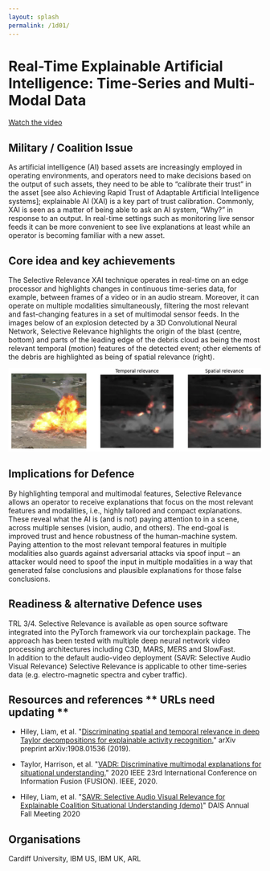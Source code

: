 ```yaml
---
layout: splash
permalink: /1d01/
---
```


# Real-Time Explainable Artificial Intelligence: Time-Series and Multi-Modal Data

[Watch the video](https://ibm.box.com/v/Showcase-1d01-video)

## Military / Coalition Issue
As artificial intelligence (AI) based assets are increasingly employed in operating environments, and operators need to make decisions based on the output of such assets, they need to be able to “calibrate their trust” in the asset [see also Achieving Rapid Trust of Adaptable Artificial Intelligence systems]; explainable AI (XAI) is a key part of trust calibration. Commonly, XAI is seen as a matter of being able to ask an AI system, “Why?” in response to an output. In real-time settings such as monitoring live sensor feeds it can be more convenient to see live explanations at least while an operator is becoming familiar with a new asset.

## Core idea and key achievements
The Selective Relevance XAI technique operates in real-time on an edge processor and highlights changes in continuous time-series data, for example, between frames of a video or in an audio stream. Moreover, it can operate on multiple modalities simultaneously, filtering the most relevant and fast-changing features in a set of multimodal sensor feeds. In the images below of an explosion detected by a 3D Convolutional Neural Network, Selective Relevance highlights the origin of the blast (centre, bottom) and parts of the leading edge of the debris cloud as being the most relevant temporal (motion) features of the detected event; other elements of the debris are highlighted as being of spatial relevance (right). 

![image info](/dais/achievements/images/1d01-fig1.png)

## Implications for Defence
By highlighting temporal and multimodal features, Selective Relevance allows an operator to receive explanations that focus on the most relevant features and modalities, i.e., highly tailored and compact explanations. These reveal what the AI is (and is not) paying attention to in a scene, across multiple senses (vision, audio, and others). The end-goal is improved trust and hence robustness of the human-machine system. Paying attention to the most relevant temporal features in multiple modalities also guards against adversarial attacks via spoof input – an attacker would need to spoof the input in multiple modalities in a way that generated false conclusions and plausible explanations for those false conclusions.

## Readiness & alternative Defence uses
TRL 3/4.  Selective Relevance is available as open source software integrated into the PyTorch framework via our torchexplain package. The approach has been tested with multiple deep neural network video processing architectures including C3D, MARS, MERS and SlowFast.  
In addition to the default audio-video deployment (SAVR: Selective Audio Visual Relevance) Selective Relevance is applicable to other time-series data (e.g. electro-magnetic spectra and cyber traffic).


<!-- ![image info](/dais/achievements/images/1d01-fig1.png) -->

## Resources and references  ** URLs need updating  **
* Hiley, Liam, et al. "[Discriminating spatial and temporal relevance in deep Taylor decompositions for explainable activity recognition.](/doc-4691/)" arXiv preprint arXiv:1908.01536 (2019).
* Taylor, Harrison, et al. "[VADR: Discriminative multimodal explanations for situational understanding.](/doc-5538/)" 2020 IEEE 23rd International Conference on Information Fusion (FUSION). IEEE, 2020.

* Hiley, Liam, et al. "[SAVR: Selective Audio Visual Relevance for Explainable Coalition Situational Understanding (demo)](/doc-7015/)" DAIS Annual Fall Meeting 2020

## Organisations
Cardiff University, IBM US, IBM UK, ARL


